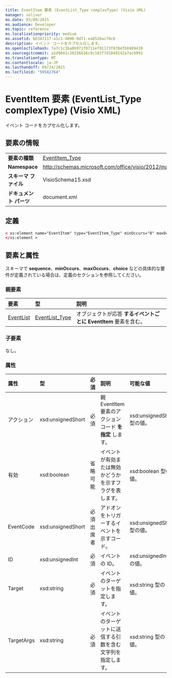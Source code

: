 ```yaml
---
title: EventItem 要素 (EventList_Type complexType) (Visio XML)
manager: soliver
ms.date: 03/09/2015
ms.audience: Developer
ms.topic: reference
ms.localizationpriority: medium
ms.assetid: 6b347117-a1c1-d090-0d71-ea8528ac70c6
description: イベント コードをカプセル化します。
ms.openlocfilehash: 7a7c1c3ba86971f0711ef01173f8704fb6989430
ms.sourcegitcommit: a1d9041c20256616c9c183f7d1049142a7ac6991
ms.translationtype: MT
ms.contentlocale: ja-JP
ms.lasthandoff: 09/24/2021
ms.locfileid: "59582764"
---
```

# <a name="eventitem-element-eventlist_type-complextype-visio-xml"></a>EventItem 要素 (EventList_Type complexType) (Visio XML)

イベント コードをカプセル化します。
  
## <a name="element-information"></a>要素の情報

|||
|:-----|:-----|
|**要素の種類** <br/> |[EventItem_Type](eventitem_type-complextypevisio-xml.md) <br/> |
|**Namespace** <br/> |http://schemas.microsoft.com/office/visio/2012/main  <br/> |
|**スキーマ ファイル** <br/> |VisioSchema15.xsd  <br/> |
|**ドキュメント パーツ** <br/> |document.xml  <br/> |
   
## <a name="definition"></a>定義

```XML
< xs:element name="EventItem" type="EventItem_Type" minOccurs="0" maxOccurs="unbounded" >
</xs:element >
```

## <a name="elements-and-attributes"></a>要素と属性

スキーマで **sequence**、**minOccurs**、**maxOccurs**、**choice** などの具体的な要件が定義されている場合は、定義のセクションを参照してください。 
  
### <a name="parent-elements"></a>親要素

|**要素**|**型**|**説明**|
|:-----|:-----|:-----|
|[EventList](eventlist-element-visiodocument_type-complextypevisio-xml.md) <br/> |[EventList_Type](eventlist_type-complextypevisio-xml.md) <br/> |オブジェクトが応答 **するイベントごとに EventItem** 要素を含む。  <br/> |
   
### <a name="child-elements"></a>子要素

なし。
  
### <a name="attributes"></a>属性

|**属性**|**型**|**必須**|**説明**|**可能な値**|
|:-----|:-----|:-----|:-----|:-----|
|アクション  <br/> |xsd:unsignedShort  <br/> |必須  <br/> |親 EventItem 要素のアクション コード **を指定** します。  <br/> |xsd:unsignedShort 型の値。  <br/> |
|有効  <br/> |xsd:boolean  <br/> |省略可能  <br/> |イベントが有効または無効かどうかを示すフラグを表します。  <br/> |xsd:boolean 型の値。  <br/> |
|EventCode  <br/> |xsd:unsignedShort  <br/> |必須出席者  <br/> |アドオンをトリガーするイベントを示すコード。  <br/> |xsd:unsignedShort 型の値。  <br/> |
|ID  <br/> |xsd:unsignedInt  <br/> |必須  <br/> |イベントの ID。  <br/> |xsd:unsignedInt 型の値。  <br/> |
|Target  <br/> |xsd:string  <br/> |必須  <br/> |イベントのターゲットを指定します。  <br/> |xsd:string 型の値。  <br/> |
|TargetArgs  <br/> |xsd:string  <br/> |必須  <br/> |イベントのターゲットに送信する引数を含む文字列を指定します。  <br/> |xsd:string 型の値。  <br/> |
   

